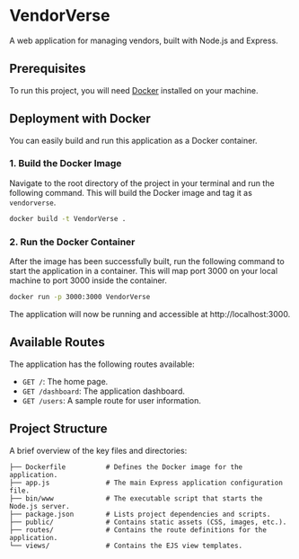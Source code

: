 # VendorVerse

A web application for managing vendors, built with Node.js and Express.

## Prerequisites

To run this project, you will need [Docker](https://www.docker.com/get-started) installed on your machine.

## Deployment with Docker

You can easily build and run this application as a Docker container.

### 1. Build the Docker Image

Navigate to the root directory of the project in your terminal and run the following command. This will build the Docker image and tag it as `vendorverse`.

```sh
docker build -t VendorVerse .
```

### 2. Run the Docker Container

After the image has been successfully built, run the following command to start the application in a container. This will map port 3000 on your local machine to port 3000 inside the container.

```sh
docker run -p 3000:3000 VendorVerse
```

The application will now be running and accessible at http://localhost:3000.

## Available Routes

The application has the following routes available:

*   `GET /`: The home page.
*   `GET /dashboard`: The application dashboard.
*   `GET /users`: A sample route for user information.

## Project Structure

A brief overview of the key files and directories:

```
├── Dockerfile          # Defines the Docker image for the application.
├── app.js              # The main Express application configuration file.
├── bin/www             # The executable script that starts the Node.js server.
├── package.json        # Lists project dependencies and scripts.
├── public/             # Contains static assets (CSS, images, etc.).
├── routes/             # Contains the route definitions for the application.
└── views/              # Contains the EJS view templates.
```